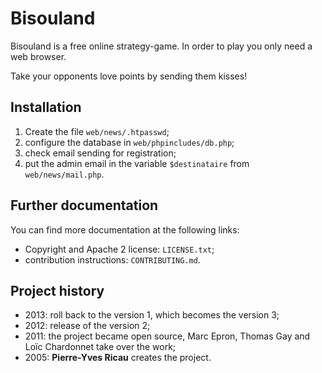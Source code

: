 # Bisouland

Bisouland is a free online strategy-game. In order to play you only need a
web browser.

Take your opponents love points by sending them kisses!

## Installation

 1. Create the file `web/news/.htpasswd`;
 2. configure the database in `web/phpincludes/db.php`;
 3. check email sending for registration;
 4. put the admin email in the variable `$destinataire`
 	from `web/news/mail.php`.

## Further documentation

You can find more documentation at the following links:

 * Copyright and Apache 2 license: `LICENSE.txt`;
 * contribution instructions: `CONTRIBUTING.md`.

## Project history

 * 2013: roll back to the version 1, which becomes the version 3;
 * 2012: release of the version 2;
 * 2011: the project became open source, Marc Epron, Thomas Gay
   and Loïc Chardonnet take over the work;
 * 2005: **Pierre-Yves Ricau** creates the project.
